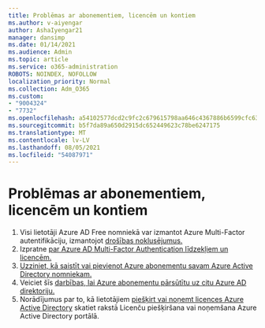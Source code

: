 ```yaml
---
title: Problēmas ar abonementiem, licencēm un kontiem
ms.author: v-aiyengar
author: AshaIyengar21
manager: dansimp
ms.date: 01/14/2021
ms.audience: Admin
ms.topic: article
ms.service: o365-administration
ROBOTS: NOINDEX, NOFOLLOW
localization_priority: Normal
ms.collection: Adm_O365
ms.custom:
- "9004324"
- "7732"
ms.openlocfilehash: a54102577dcd2c9fc2c679615798aa646c4367886b6599cfc630f4a7f8484a2f
ms.sourcegitcommit: b5f7da89a650d2915dc652449623c78be6247175
ms.translationtype: MT
ms.contentlocale: lv-LV
ms.lasthandoff: 08/05/2021
ms.locfileid: "54087971"
---
```

# <a name="issues-with-subscriptions-licenses-and-accounts"></a>Problēmas ar abonementiem, licencēm un kontiem

1. Visi lietotāji Azure AD Free nomniekā var izmantot Azure Multi-Factor autentifikāciju, izmantojot [drošības noklusējumus.](https://docs.microsoft.com/azure/active-directory/fundamentals/concept-fundamentals-security-defaults)
1. Izpratne [par Azure AD Multi-Factor Authentication līdzekļiem un licencēm.](https://docs.microsoft.com/azure/active-directory/authentication/concept-mfa-licensing)
1. [Uzziniet, kā saistīt vai pievienot Azure abonementu savam Azure Active Directory nomniekam.](https://docs.microsoft.com/azure/active-directory/fundamentals/active-directory-how-subscriptions-associated-directory)
1. Veiciet šīs [darbības, lai Azure abonementu pārsūtītu uz citu Azure AD direktoriju.](https://docs.microsoft.com/azure/role-based-access-control/transfer-subscription)
1. Norādījumus par to, kā lietotājiem [piešķirt vai noņemt licences Azure Active Directory](https://docs.microsoft.com/azure/active-directory/fundamentals/license-users-groups) skatiet rakstā Licenču piešķiršana vai noņemšana Azure Active Directory portālā.